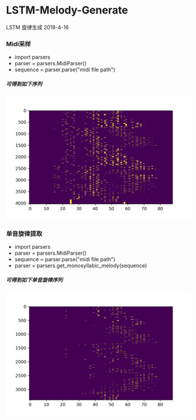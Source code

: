 # LSTM-Melody-Generate
LSTM 旋律生成 2019-4-16
### Midi采样
- import parsers
- parser = parsers.MidiParser()
- sequence = parser.parse("midi file path")
##### 可得到如下序列
![](./images/midi.png)
### 单音旋律提取
- import parsers
- parser = parsers.MidiParser()
- sequence = parser.parse("midi file path")
- parser = parsers.get_monosyllabic_melody(sequence)
##### 可得到如下单音旋律序列
![](./images/melody.png)
